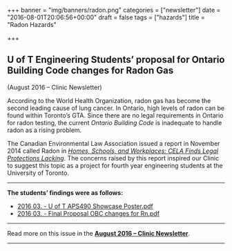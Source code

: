 +++
banner = "img/banners/radon.png"
categories = ["newsletter"]
date = "2016-08-01T20:06:56+00:00"
draft = false
tags = ["hazards"]
title = "Radon Hazards"

+++
## U of T Engineering Students’ proposal for Ontario Building Code changes for Radon Gas  

(August 2016 – Clinic Newsletter)  

According to the World Health Organization, radon gas has become the second leading cause of lung cancer. In Ontario, high levels of radon can be found within Toronto’s GTA. Since there are no legal requirements in Ontario for radon testing, the current _Ontario Building Code_ is inadequate to handle radon as a rising problem.

The Canadian Environmental Law Association issued a report in November 2014 called Radon in [_Homes, Schools, and Workplaces: CELA Finds Legal Protections Lacking_](http://www.cela.ca/newsevents/radon-homes-schools-and-workplaces-cela-finds-legal-protections-lacking). The concerns raised by this report inspired our Clinic to suggest this topic as a project for fourth year engineering students at the University of Toronto.  

-----  

**The students’ findings were as follows:**

*   [2016 03\. - U of T APS490 Showcase Poster.pdf](https://s3.amazonaws.com/newsletter.workers-safety.ca/newsletters/2016+03/2016+03.+++U+of+T+++APS490+Showcase+Poster.pdf)
*   [2016 03\. - Final Proposal OBC changes for Rn.pdf](https://s3.amazonaws.com/newsletter.workers-safety.ca/newsletters/2016+03/2016+03.+++Final+Proposal++OBC+changes+for+Rn.pdf)

-----

Read more on this issue in the **[August 2016 – Clinic Newsletter](https://s3.amazonaws.com/newsletter.workers-safety.ca/newsletters/2016+08/2016+08.+Vol.24++No.2+.pdf)**.

-----